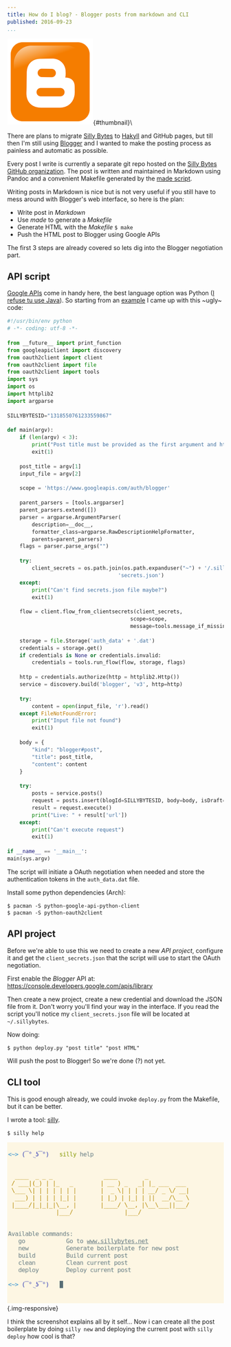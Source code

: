 ```yaml
---
title: How do I blog? - Blogger posts from markdown and CLI
published: 2016-09-23
...
```


![](/img/blogger/thumbnail.png){#thumbnail}\

There are plans to migrate [Silly Bytes](http://sillybytes.net) to
[Hakyll](https://jaspervdj.be/hakyll/) and GitHub pages, but till then I'm still
using [Blogger](http://www.blogger.com) and I wanted to make the posting process
as painless and automatic as possible.

Every post I write is currently a separate git repo hosted on the [Silly Bytes
GitHub organization](https://github.com/sillybytes). The post is written and
maintained in Markdown using Pandoc and a convenient Makefile generated by the
[made script](https://github.com/alx741/made).

Writing posts in Markdown is nice but is not very useful if you still have to
mess around with Blogger's web interface, so here is the plan:

- Write post in *Markdown*
- Use *made* to generate a *Makefile*
- Generate HTML with the *Makefile* `$ make`
- Push the HTML post to Blogger using Google APIs

<!--more-->

The first 3 steps are already covered so lets dig into the Blogger negotiation
part.


## API script

[Google
APIs](https://developers.google.com/api-client-library/python/start/installation)
come in handy here, the best language option was Python ([I refuse tu use
Java](http://www.sillybytes.net/2016/03/why-do-i-hate-java.html)). So starting
from an
[example](https://github.com/google/google-api-python-client/tree/master/samples/blogger)
I came up with this ~ugly~ code:

```python
#!/usr/bin/env python
# -*- coding: utf-8 -*-

from __future__ import print_function
from googleapiclient import discovery
from oauth2client import client
from oauth2client import file
from oauth2client import tools
import sys
import os
import httplib2
import argparse

SILLYBYTESID="1318550761233559867"

def main(argv):
    if (len(argv) < 3):
        print("Post title must be provided as the first argument and html file as the second")
        exit(1)

    post_title = argv[1]
    input_file = argv[2]

    scope = 'https://www.googleapis.com/auth/blogger'

    parent_parsers = [tools.argparser]
    parent_parsers.extend([])
    parser = argparse.ArgumentParser(
        description=__doc__,
        formatter_class=argparse.RawDescriptionHelpFormatter,
        parents=parent_parsers)
    flags = parser.parse_args("")

    try:
        client_secrets = os.path.join(os.path.expanduser("~") + '/.sillybytes/',
                                    'secrets.json')
    except:
        print("Can't find secrets.json file maybe?")
        exit(1)

    flow = client.flow_from_clientsecrets(client_secrets,
                                        scope=scope,
                                        message=tools.message_if_missing(client_secrets))

    storage = file.Storage('auth_data' + '.dat')
    credentials = storage.get()
    if credentials is None or credentials.invalid:
        credentials = tools.run_flow(flow, storage, flags)

    http = credentials.authorize(http = httplib2.Http())
    service = discovery.build('blogger', 'v3', http=http)

    try:
        content = open(input_file, 'r').read()
    except FileNotFoundError:
        print("Input file not found")
        exit(1)

    body = {
        "kind": "blogger#post",
        "title": post_title,
        "content": content
    }

    try:
        posts = service.posts()
        request = posts.insert(blogId=SILLYBYTESID, body=body, isDraft=False)
        result = request.execute()
        print("Live: " + result['url'])
    except:
        print("Can't execute request")
        exit(1)

if __name__ == '__main__':
main(sys.argv)
```

The script will initiate a OAuth negotiation when needed and store the
authentication tokens in the `auth_data.dat` file.

Install some python dependencies (Arch):

    $ pacman -S python-google-api-python-client
    $ pacman -S python-oauth2client


## API project

Before we're able to use this we need to create a new *API project*, configure
it and get the `client_secrets.json` that the script will use to start the OAuth
negotiation.

First enable the *Blogger* API at:
https://console.developers.google.com/apis/library

Then create a new project, create a new credential and download the JSON file
from it. Don't worry you'll find your way in the interface. If you read the
script you'll notice my `client_secrets.json` file will be located at
`~/.sillybytes`.

Now doing:

    $ python deploy.py "post title" "post HTML"

Will push the post to Blogger! So we're done (?) not yet.


## CLI tool

This is good enough already, we could invoke `deploy.py` from the Makefile, but
it can be better.

I wrote a tool:
[silly](https://github.com/sillybytes/sillybytes_tool/blob/master/silly.sh).

    $ silly help

![](/img/blogger/shot.png){.img-responsive}


I think the screenshot explains all by it self... Now i can create all the post
boilerplate by doing `silly new` and deploying the current post with `silly
deploy` how cool is that?
